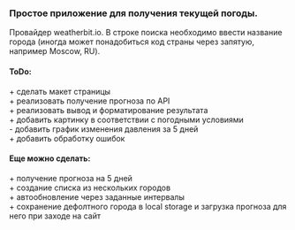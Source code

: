 ### Простое приложение для получения текущей погоды.
Провайдер weatherbit.io.
В строке поиска необходимо ввести название города (иногда может понадобиться код страны через запятую, например Moscow, RU).
#### ToDo:
\+ сделать макет страницы\
\+ реализовать получение прогноза по API\
\+ реализовать вывод и форматирование результата\
\+ добавить картинку в соответствии с погодными условиями\
\- добавить график изменения давления за 5 дней\
\+ добавить обработку ошибок
#### Еще можно сделать:
\+ получение прогноза на 5 дней\
\+ создание списка из нескольких городов\
\+ автообновление через заданные интервалы\
\+ сохранение дефолтного города в local storage и загрузка прогноза для него при заходе на сайт